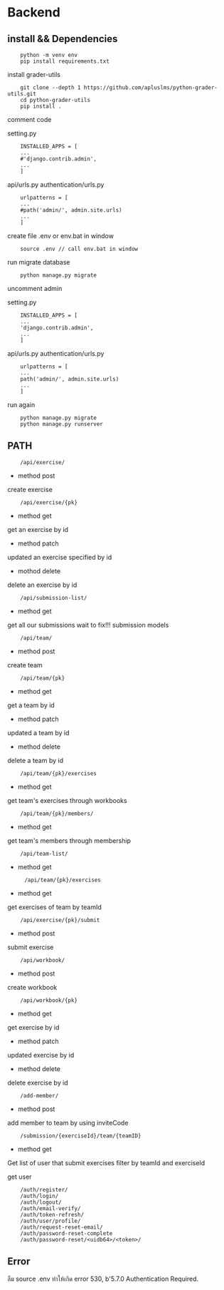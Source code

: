 # Backend

## install && Dependencies

        python -m venv env
        pip install requirements.txt

install grader-utils

        git clone --depth 1 https://github.com/apluslms/python-grader-utils.git
        cd python-grader-utils
        pip install .

comment code

setting.py

        INSTALLED_APPS = [
        ...
        #'django.contrib.admin',
        ...
        ]

api/urls.py
authentication/urls.py

        urlpatterns = [
        ...
        #path('admin/', admin.site.urls) 
        ...
        ]

create file .env or env.bat in window

        source .env // call env.bat in window

run migrate database

        python manage.py migrate

uncomment admin

setting.py

        INSTALLED_APPS = [
        ...
        'django.contrib.admin',
        ...
        ]

api/urls.py
authentication/urls.py

        urlpatterns = [
        ...
        path('admin/', admin.site.urls) 
        ...
        ]

run again

        python manage.py migrate
        python manage.py runserver

## PATH

        /api/exercise/

- method post

create exercise

        /api/exercise/{pk}

- method get

get an exercise by id

- method patch

updated an exercise specified by id

- mothod delete

delete an exercise by id

        /api/submission-list/

- method get

get all our submissions wait to fix!!! submission models

        /api/team/

- method post

create team

        /api/team/{pk}

- method get

get a team by id

- method patch

updated a team by id

- method delete

delete a team by id

        /api/team/{pk}/exercises

- method get

get team's exercises through workbooks

        /api/team/{pk}/members/

- method get

get team's members through membership

        /api/team-list/

- method get

        /api/team/{pk}/exercises

- method get

get exercises of team by teamId

        /api/exercise/{pk}/submit

- method post

submit exercise

        /api/workbook/

- method post

create workbook

        /api/workbook/{pk}

- method get

get exercise by id

- method patch

updated exercise by id

- method delete

delete exercise by id

        /add-member/

- method post

add member to team by using inviteCode

        /submission/{exerciseId}/team/{teamID}

- method get

Get list of user that submit exercises filter by teamId and exerciseId

get user

        /auth/register/
        /auth/login/
        /auth/logout/
        /auth/email-verify/
        /auth/token-refresh/
        /auth/user/profile/
        /auth/request-reset-email/
        /auth/password-reset-complete
        /auth/password-reset/<uidb64>/<token>/

## Error

ลืม source .env ทำให้เกิด error 530, b'5.7.0 Authentication Required.
